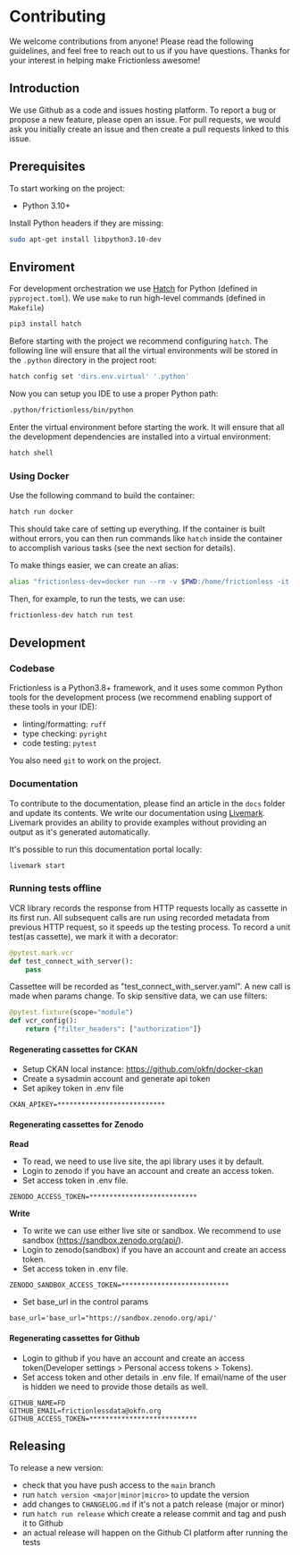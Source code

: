 # Contributing

We welcome contributions from anyone! Please read the following guidelines, and feel free to reach out to us if you have questions. Thanks for your interest in helping make Frictionless awesome!

## Introduction

We use Github as a code and issues hosting platform. To report a bug or propose a new feature, please open an issue. For pull requests, we would ask you initially create an issue and then create a pull requests linked to this issue.

## Prerequisites

To start working on the project:

- Python 3.10+

Install Python headers if they are missing:

```bash
sudo apt-get install libpython3.10-dev
```

## Enviroment

For development orchestration we use [Hatch](https://github.com/pypa/hatch) for Python (defined in `pyproject.toml`). We use `make` to run high-level commands (defined in `Makefile`)

```bash
pip3 install hatch
```

Before starting with the project we recommend configuring `hatch`. The following line will ensure that all the virtual environments will be stored in the `.python` directory in the project root:

```bash
hatch config set 'dirs.env.virtual' '.python'
```

Now you can setup you IDE to use a proper Python path:

```bash
.python/frictionless/bin/python
```

Enter the virtual environment before starting the work. It will ensure that all the development dependencies are installed into a virtual environment:

```bash
hatch shell
```

### Using Docker

Use the following command to build the container:

```bash tabs=CLI
hatch run docker
```

This should take care of setting up everything. If the container is
built without errors, you can then run commands like `hatch` inside the
container to accomplish various tasks (see the next section for details).

To make things easier, we can create an alias:

```bash tabs=CLI
alias "frictionless-dev=docker run --rm -v $PWD:/home/frictionless -it frictionless-dev"
```

Then, for example, to run the tests, we can use:

```bash tabs=CLI
frictionless-dev hatch run test
```

## Development

### Codebase

Frictionless is a Python3.8+ framework, and it uses some common Python tools for the development process (we recommend enabling support of these tools in your IDE):

- linting/formatting: `ruff`
- type checking: `pyright`
- code testing: `pytest`

You also need `git` to work on the project.

### Documentation

To contribute to the documentation, please find an article in the `docs` folder and update its contents. We write our documentation using [Livemark](https://livemark.frictionlessdata.io). Livemark provides an ability to provide examples without providing an output as it's generated automatically.

It's possible to run this documentation portal locally:

```bash tabs=CLI
livemark start
```

### Running tests offline

VCR library records the response from HTTP requests locally as cassette in its first run. All subsequent calls are run using recorded metadata
from previous HTTP request, so it speeds up the testing process. To record a unit test(as cassette), we mark it with a decorator:

```python
@pytest.mark.vcr
def test_connect_with_server():
	pass
```

Cassettee will be recorded as "test_connect_with_server.yaml". A new call is made when params change. To skip sensitive data,
we can use filters:

```python
@pytest.fixture(scope="module")
def vcr_config():
    return {"filter_headers": ["authorization"]}
```

#### Regenerating cassettes for CKAN

- Setup CKAN local instance: https://github.com/okfn/docker-ckan
- Create a sysadmin account and generate api token
- Set apikey token in .env file

```
CKAN_APIKEY=***************************
```

#### Regenerating cassettes for Zenodo

**Read**

- To read, we need to use live site, the api library uses it by default.
- Login to zenodo if you have an account and create an access token.
- Set access token in .env file.

```
ZENODO_ACCESS_TOKEN=***************************
```

**Write**

- To write we can use either live site or sandbox. We recommend to use sandbox (https://sandbox.zenodo.org/api/).
- Login to zenodo(sandbox) if you have an account and create an access token.
- Set access token in .env file.

```
ZENODO_SANDBOX_ACCESS_TOKEN=***************************
```

- Set base_url in the control params

```
base_url='base_url="https://sandbox.zenodo.org/api/'
```

#### Regenerating cassettes for Github

- Login to github if you have an account and create an access token(Developer settings > Personal access tokens > Tokens).
- Set access token and other details in .env file. If email/name of the user is hidden we need to provide those details as well.

```
GITHUB_NAME=FD
GITHUB_EMAIL=frictionlessdata@okfn.org
GITHUB_ACCESS_TOKEN=***************************
```

## Releasing

To release a new version:

- check that you have push access to the `main` branch
- run `hatch version <major|minor|micro>` to update the version
- add changes to `CHANGELOG.md` if it's not a patch release (major or minor)
- run `hatch run release` which create a release commit and tag and push it to Github
- an actual release will happen on the Github CI platform after running the tests
